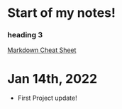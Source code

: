 # Start of my notes!

### heading 3

[Markdown Cheat Sheet](https://www.markdownguide.org/basic-syntax/#links)

# Jan 14th, 2022

- First Project update!
